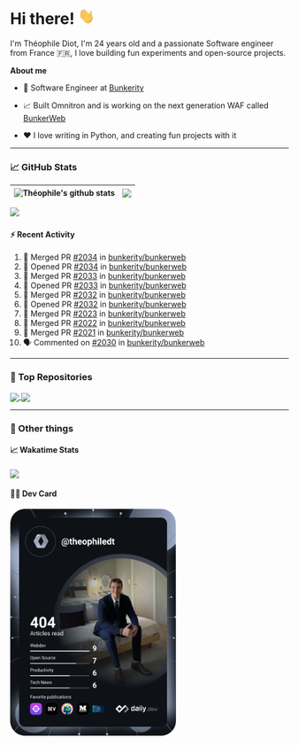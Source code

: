 # Hi there! <img src="./wave.gif" width="30px" height="30px" />

I'm Théophile Diot, I'm 24 years old and a passionate Software engineer from France 🇫🇷, I love building fun experiments and open-source projects.

**About me**

- 💼 Software Engineer at [Bunkerity](https://www.bunkerity.com/)

- 📈 Built Omnitron and is working on the next generation WAF called [BunkerWeb](https://www.bunkerweb.io)

- ❤️ I love writing in Python, and creating fun projects with it

---

### 📈 GitHub Stats

| <img align="center" src="https://github-readme-stats.vercel.app/api?username=TheophileDiot&show_icons=true&include_all_commits=true&theme=algolia&hide_border=true&rank_icon=github" alt="Théophile's github stats" /> | <img align="center" src="https://github-readme-stats.vercel.app/api/top-langs/?username=TheophileDiot&layout=compact&theme=algolia&hide_border=true" /> |
| ---------------------------------------------------------------------------------------------------------------------------------------------------------------------------------------------------------------------- | ------------------------------------------------------------------------------------------------------------------------------------------------------- |

![](https://github-readme-activity-graph.vercel.app/graph?username=TheophileDiot&theme=tokyo-night)

#### :zap: Recent Activity

<!--START_SECTION:activity-->
1. 🎉 Merged PR [#2034](https://github.com/bunkerity/bunkerweb/pull/2034) in [bunkerity/bunkerweb](https://github.com/bunkerity/bunkerweb)
2. 💪 Opened PR [#2034](https://github.com/bunkerity/bunkerweb/pull/2034) in [bunkerity/bunkerweb](https://github.com/bunkerity/bunkerweb)
3. 🎉 Merged PR [#2033](https://github.com/bunkerity/bunkerweb/pull/2033) in [bunkerity/bunkerweb](https://github.com/bunkerity/bunkerweb)
4. 💪 Opened PR [#2033](https://github.com/bunkerity/bunkerweb/pull/2033) in [bunkerity/bunkerweb](https://github.com/bunkerity/bunkerweb)
5. 🎉 Merged PR [#2032](https://github.com/bunkerity/bunkerweb/pull/2032) in [bunkerity/bunkerweb](https://github.com/bunkerity/bunkerweb)
6. 💪 Opened PR [#2032](https://github.com/bunkerity/bunkerweb/pull/2032) in [bunkerity/bunkerweb](https://github.com/bunkerity/bunkerweb)
7. 🎉 Merged PR [#2023](https://github.com/bunkerity/bunkerweb/pull/2023) in [bunkerity/bunkerweb](https://github.com/bunkerity/bunkerweb)
8. 🎉 Merged PR [#2022](https://github.com/bunkerity/bunkerweb/pull/2022) in [bunkerity/bunkerweb](https://github.com/bunkerity/bunkerweb)
9. 🎉 Merged PR [#2021](https://github.com/bunkerity/bunkerweb/pull/2021) in [bunkerity/bunkerweb](https://github.com/bunkerity/bunkerweb)
10. 🗣 Commented on [#2030](https://github.com/bunkerity/bunkerweb/issues/2030#issuecomment-2681405162) in [bunkerity/bunkerweb](https://github.com/bunkerity/bunkerweb)
<!--END_SECTION:activity-->

---

### 🔧 Top Repositories

<a href="https://github.com/bunkerity/bunkerweb">
  <img align="center" src="https://github-readme-stats.vercel.app/api/pin/?username=Bunkerity&repo=bunkerweb&theme=algolia" />
</a>
<a href="https://github.com/TheophileDiot/Omnitron">
  <img align="center" src="https://github-readme-stats.vercel.app/api/pin/?username=TheophileDiot&repo=Omnitron&theme=algolia" />
</a>

---

### 🎉 Other things

#### 📈 Wakatime Stats

<a href="https://wakatime.com/@theophile_bunkerity">
  <img align="center" src="https://github-readme-stats.vercel.app/api/wakatime?username=3aa5ce41-c253-43d9-8441-a721e446a45f&layout=compact&theme=algolia" />
</a>

#### 👨‍💻 Dev Card

<a href="https://app.daily.dev/TheophileDt">
  <img src="./devcard.svg" width="300" alt="Théophile Diot's Dev Card"/>
</a>
